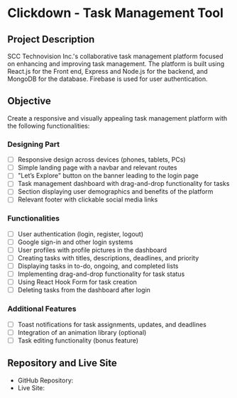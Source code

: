 # Clickdown - Task Management Tool

## Project Description

SCC Technovision Inc.'s collaborative task management platform focused on enhancing and improving task management. The platform is built using React.js for the Front end, Express and Node.js for the backend, and MongoDB for the database. Firebase is used for user authentication.

## Objective

Create a responsive and visually appealing task management platform with the following functionalities:

### Designing Part

- [ ] Responsive design across devices (phones, tablets, PCs)
- [ ] Simple landing page with a navbar and relevant routes
- [ ] "Let’s Explore" button on the banner leading to the login page
- [ ] Task management dashboard with drag-and-drop functionality for tasks
- [ ] Section displaying user demographics and benefits of the platform
- [ ] Relevant footer with clickable social media links

### Functionalities

- [ ] User authentication (login, register, logout)
- [ ] Google sign-in and other login systems
- [ ] User profiles with profile pictures in the dashboard
- [ ] Creating tasks with titles, descriptions, deadlines, and priority
- [ ] Displaying tasks in to-do, ongoing, and completed lists
- [ ] Implementing drag-and-drop functionality for task status
- [ ] Using React Hook Form for task creation
- [ ] Deleting tasks from the dashboard after login

### Additional Features

- [ ] Toast notifications for task assignments, updates, and deadlines
- [ ] Integration of an animation library (optional)
- [ ] Task editing functionality (bonus feature)

## Repository and Live Site

- GitHub Repository:
- Live Site:
